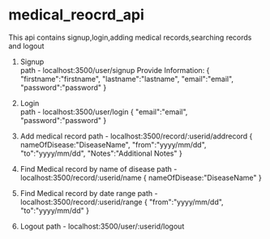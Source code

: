 # medical_reocrd_api

This api contains signup,login,adding medical records,searching records and logout <br>

1)  Signup <br>
    path - localhost:3500/user/signup
    Provide Information: 
   {
    "firstname":"firstname",
    "lastname":"lastname",
    "email":"email",
    "password":"password"
    }

2) Login <br>
    path - localhost:3500/user/login
    {
      "email":"email",
      "password":"password"
    }
    
 3) Add medical record
    path - localhost:3500/record/:userid/addrecord
    {
    nameOfDisease:"DiseaseName",
    "from":"yyyy/mm/dd",
    "to":"yyyy/mm/dd",
    "Notes":"Additional Notes"
    }
    
 4) Find Medical record by name of disease
    path - localhost:3500/record/:userid/name
    {
       nameOfDisease:"DiseaseName"
    }
    
 5) Find Medical record by date range
  path - localhost:3500/record/:userid/range
  {
      "from":"yyyy/mm/dd",
      "to":"yyyy/mm/dd"
  }

 6) Logout
    path - localhost:3500/user/:userid/logout

